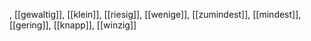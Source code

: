 , [[gewaltig]], [[klein]], [[riesig]], [[wenige]], [[zumindest]], [[mindest]], [[gering]], [[knapp]], [[winzig]]